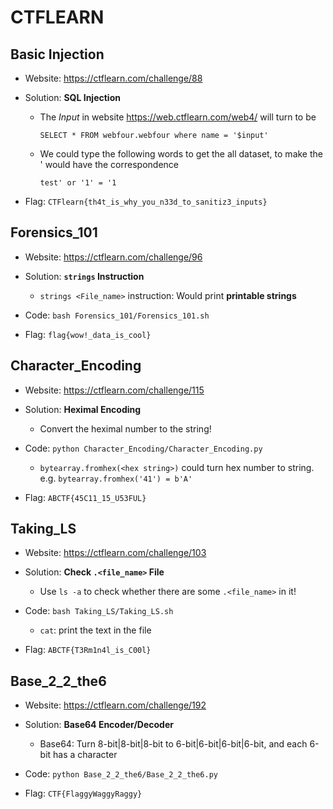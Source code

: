 # CTFLEARN

## Basic Injection

* Website: https://ctflearn.com/challenge/88

* Solution: **SQL Injection**

    * The *Input* in website https://web.ctflearn.com/web4/ will turn to be 
        ```
        SELECT * FROM webfour.webfour where name = '$input'
        ```
    * We could type the following words to get the all dataset, to make the ' would have the correspondence
        ```
        test' or '1' = '1 
        ```
* Flag: ```CTFlearn{th4t_is_why_you_n33d_to_sanitiz3_inputs}```

## Forensics_101 

* Website: https://ctflearn.com/challenge/96

* Solution: **```strings``` Instruction**

    * ```strings <File_name>``` instruction: Would print **printable strings**

* Code: ```bash Forensics_101/Forensics_101.sh```

* Flag: ```flag{wow!_data_is_cool}```
    
## Character_Encoding

* Website: https://ctflearn.com/challenge/115

* Solution: **Heximal Encoding**

    * Convert the heximal number to the string!

* Code: ```python Character_Encoding/Character_Encoding.py```

    * ```bytearray.fromhex(<hex string>)``` could turn hex number to string. e.g. ```bytearray.fromhex('41') = b'A'```

* Flag: ```ABCTF{45C11_15_U53FUL}```

## Taking_LS

* Website: https://ctflearn.com/challenge/103

* Solution: **Check ```.<file_name>``` File**

    * Use ```ls -a``` to check whether there are some ```.<file_name>``` in it!

* Code: ```bash Taking_LS/Taking_LS.sh```

    * ```cat```: print the text in the file

* Flag: ```ABCTF{T3Rm1n4l_is_C00l}```

## Base_2_2_the6

* Website: https://ctflearn.com/challenge/192

* Solution: **Base64 Encoder/Decoder**

    * Base64: Turn 8-bit|8-bit|8-bit to 6-bit|6-bit|6-bit|6-bit, and each 6-bit has a character

* Code: ```python Base_2_2_the6/Base_2_2_the6.py```

* Flag: ```CTF{FlaggyWaggyRaggy}```